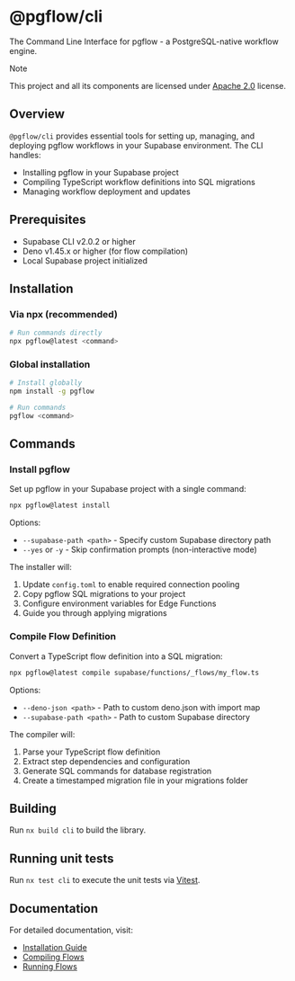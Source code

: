 # @pgflow/cli

The Command Line Interface for pgflow - a PostgreSQL-native workflow engine.

> [!NOTE]
> This project and all its components are licensed under [Apache 2.0](./LICENSE) license.

## Overview

`@pgflow/cli` provides essential tools for setting up, managing, and deploying pgflow workflows in your Supabase environment. The CLI handles:

- Installing pgflow in your Supabase project
- Compiling TypeScript workflow definitions into SQL migrations
- Managing workflow deployment and updates

## Prerequisites

- Supabase CLI v2.0.2 or higher
- Deno v1.45.x or higher (for flow compilation)
- Local Supabase project initialized

## Installation

### Via npx (recommended)

```bash
# Run commands directly
npx pgflow@latest <command>
```

### Global installation

```bash
# Install globally
npm install -g pgflow

# Run commands
pgflow <command>
```

## Commands

### Install pgflow

Set up pgflow in your Supabase project with a single command:

```bash
npx pgflow@latest install
```

Options:

- `--supabase-path <path>` - Specify custom Supabase directory path
- `--yes` or `-y` - Skip confirmation prompts (non-interactive mode)

The installer will:

1. Update `config.toml` to enable required connection pooling
2. Copy pgflow SQL migrations to your project
3. Configure environment variables for Edge Functions
4. Guide you through applying migrations

### Compile Flow Definition

Convert a TypeScript flow definition into a SQL migration:

```bash
npx pgflow@latest compile supabase/functions/_flows/my_flow.ts
```

Options:

- `--deno-json <path>` - Path to custom deno.json with import map
- `--supabase-path <path>` - Path to custom Supabase directory

The compiler will:

1. Parse your TypeScript flow definition
2. Extract step dependencies and configuration
3. Generate SQL commands for database registration
4. Create a timestamped migration file in your migrations folder

## Building

Run `nx build cli` to build the library.

## Running unit tests

Run `nx test cli` to execute the unit tests via [Vitest](https://vitest.dev/).

## Documentation

For detailed documentation, visit:

- [Installation Guide](https://pgflow.dev/getting-started/install-pgflow/)
- [Compiling Flows](https://pgflow.dev/getting-started/compile-to-sql/)
- [Running Flows](https://pgflow.dev/getting-started/run-flow/)
